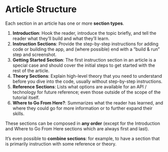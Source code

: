 # Article Structure

Each section in an article has one or more **section types**.

1. **Introduction**: Hook the reader, introduce the topic briefly, and tell the reader what they’ll build and what they’ll learn.
2. **Instruction Sections**: Provide the step-by-step instructions for adding code or building the app, and \(where possible\) end with a “build & run” step and screenshot.
3. **Getting Started Section**: The first instruction section in an article is a special case and should cover the initial steps to get started with the rest of the article.
4. **Theory Sections**: Explain high-level theory that you need to understand before you dive into the code, usually without step-by-step instructions.
5. **Reference Sections**: Lists what options are available for an API / technology for future reference; even those outside of the scope of the tutorial itself.
6. **Where to Go From Here?**: Summarizes what the reader has learned, and where they could go for more information or to further expand their skills.

These sections can be composed in **any order** \(except for the Introduction and Where to Go From Here sections which are always first and last\).

It’s even possible to **combine sections**: for example, to have a section that is primarily instruction with some reference or theory.


